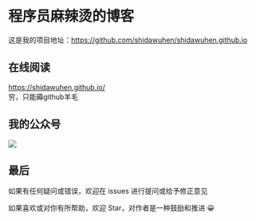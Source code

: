 # 程序员麻辣烫的博客
这是我的项目地址：https://github.com/shidawuhen/shidawuhen.github.io

## 在线阅读
https://shidawuhen.github.io/   
穷，只能薅github羊毛

## 我的公众号
![](https://user-gold-cdn.xitu.io/2020/6/6/1728870aaad58afd?w=258&h=258&f=jpeg&s=28085)

## 最后
如果有任何疑问或错误，欢迎在 issues 进行提问或给予修正意见

如果喜欢或对你有所帮助，欢迎 Star，对作者是一种鼓励和推进 😀